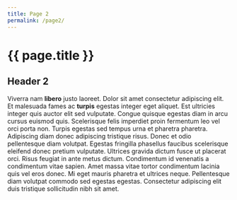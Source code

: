 ```yaml
---
title: Page 2
permalink: /page2/
---
```

# {{ page.title }}

## Header 2
Viverra nam **libero** justo laoreet. Dolor sit amet consectetur adipiscing elit.
Et malesuada fames ac __turpis__ egestas integer eget aliquet. Est ultricies
integer quis auctor elit sed vulputate. Congue quisque egestas diam in arcu
cursus euismod quis. Scelerisque felis imperdiet proin fermentum leo vel orci
porta non. Turpis egestas sed tempus urna et pharetra pharetra. Adipiscing diam
donec adipiscing tristique risus. Donec et odio pellentesque diam volutpat.
Egestas fringilla phasellus faucibus scelerisque eleifend donec pretium
vulputate. Ultrices gravida dictum fusce ut placerat orci. Risus feugiat in
ante metus dictum. Condimentum id venenatis a condimentum vitae sapien. Amet
massa vitae tortor condimentum lacinia quis vel eros donec. Mi eget mauris
pharetra et ultrices neque. Pellentesque diam volutpat commodo sed egestas
egestas. Consectetur adipiscing elit duis tristique sollicitudin nibh sit amet.
